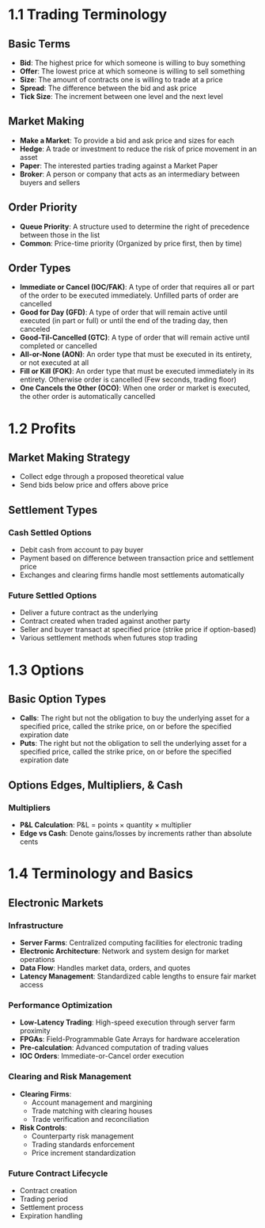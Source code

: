 # 1.1 Trading Terminology

## Basic Terms
- **Bid**: The highest price for which someone is willing to buy something
- **Offer**: The lowest price at which someone is willing to sell something
- **Size**: The amount of contracts one is willing to trade at a price
- **Spread**: The difference between the bid and ask price
- **Tick Size**: The increment between one level and the next level

## Market Making
- **Make a Market**: To provide a bid and ask price and sizes for each
- **Hedge**: A trade or investment to reduce the risk of price movement in an asset
- **Paper**: The interested parties trading against a Market Paper
- **Broker**: A person or company that acts as an intermediary between buyers and sellers

## Order Priority
- **Queue Priority**: A structure used to determine the right of precedence between those in the list
- **Common**: Price-time priority (Organized by price first, then by time)

## Order Types
- **Immediate or Cancel (IOC/FAK)**: A type of order that requires all or part of the order to be executed immediately. Unfilled parts of order are cancelled
- **Good for Day (GFD)**: A type of order that will remain active until executed (in part or full) or until the end of the trading day, then canceled
- **Good-Til-Cancelled (GTC)**: A type of order that will remain active until completed or cancelled
- **All-or-None (AON)**: An order type that must be executed in its entirety, or not executed at all
- **Fill or Kill (FOK)**: An order type that must be executed immediately in its entirety. Otherwise order is cancelled (Few seconds, trading floor)
- **One Cancels the Other (OCO)**: When one order or market is executed, the other order is automatically cancelled

# 1.2 Profits

## Market Making Strategy
- Collect edge through a proposed theoretical value
- Send bids below price and offers above price

## Settlement Types

### Cash Settled Options
- Debit cash from account to pay buyer
- Payment based on difference between transaction price and settlement price
- Exchanges and clearing firms handle most settlements automatically

### Future Settled Options
- Deliver a future contract as the underlying
- Contract created when traded against another party
- Seller and buyer transact at specified price (strike price if option-based)
- Various settlement methods when futures stop trading

# 1.3 Options

## Basic Option Types
- **Calls**: The right but not the obligation to buy the underlying asset for a specified price, called the strike price, on or before the specified expiration date
- **Puts**: The right but not the obligation to sell the underlying asset for a specified price, called the strike price, on or before the specified expiration date

## Options Edges, Multipliers, & Cash

### Multipliers
- **P&L Calculation**: P&L = points × quantity × multiplier
- **Edge vs Cash**: Denote gains/losses by increments rather than absolute cents

# 1.4 Terminology and Basics

## Electronic Markets

### Infrastructure
- **Server Farms**: Centralized computing facilities for electronic trading
- **Electronic Architecture**: Network and system design for market operations
- **Data Flow**: Handles market data, orders, and quotes
- **Latency Management**: Standardized cable lengths to ensure fair market access

### Performance Optimization
- **Low-Latency Trading**: High-speed execution through server farm proximity
- **FPGAs**: Field-Programmable Gate Arrays for hardware acceleration
- **Pre-calculation**: Advanced computation of trading values
- **IOC Orders**: Immediate-or-Cancel order execution

### Clearing and Risk Management
- **Clearing Firms**:
  - Account management and margining
  - Trade matching with clearing houses
  - Trade verification and reconciliation
- **Risk Controls**:
  - Counterparty risk management
  - Trading standards enforcement
  - Price increment standardization

### Future Contract Lifecycle
- Contract creation
- Trading period
- Settlement process
- Expiration handling